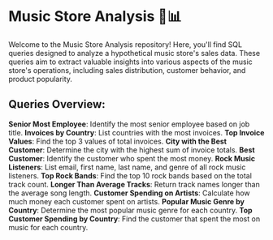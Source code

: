 # Music Store Analysis 🎵📊

Welcome to the Music Store Analysis repository! Here, you'll find SQL queries designed to analyze a hypothetical music store's sales data. These queries aim to extract valuable insights into various aspects of the music store's operations, including sales distribution, customer behavior, and product popularity.

## Queries Overview:

**Senior Most Employee**: Identify the most senior employee based on job title.
**Invoices by Country**: List countries with the most invoices.
**Top Invoice Values**: Find the top 3 values of total invoices.
**City with the Best Customer**: Determine the city with the highest sum of invoice totals.
**Best Customer**: Identify the customer who spent the most money.
**Rock Music Listeners**: List email, first name, last name, and genre of all rock music listeners.
**Top Rock Bands**: Find the top 10 rock bands based on the total track count.
**Longer Than Average Tracks**: Return track names longer than the average song length.
**Customer Spending on Artists**: Calculate how much money each customer spent on artists.
**Popular Music Genre by Country**: Determine the most popular music genre for each country.
**Top Customer Spending by Country**: Find the customer that spent the most on music for each country.
